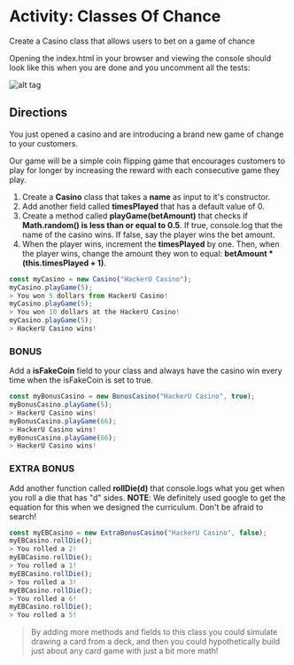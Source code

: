 # Activity: Classes Of Chance

Create a Casino class that allows users to bet on a game of chance

Opening the index.html in your browser and viewing the console should look like this when you are done and you uncomment all the tests:

![alt tag](./solution.JPG)

## Directions

You just opened a casino and are introducing a brand new game of change to your customers.

Our game will be a simple coin flipping game that encourages customers to play for longer by increasing the reward with each consecutive game they play.

1. Create a **Casino** class that takes a **name** as input to it's constructor.
2. Add another field called **timesPlayed** that has a default value of 0.
3. Create a method called **playGame(betAmount)** that checks if **Math.random() is less than or equal to 0.5**. If true, console.log that the name of the casino wins. If false, say the player wins the bet amount.
4. When the player wins, increment the **timesPlayed** by one. Then, when the player wins, change the amount they won to equal: **betAmount * (this.timesPlayed + 1)**.

```js
const myCasino = new Casino("HackerU Casino");
myCasino.playGame(5);
> You won 5 dollars from HackerU Casino!
myCasino.playGame(5);
> You won 10 dollars at the HackerU Casino!
myCasino.playGame(5);
> HackerU Casino wins!
```

### BONUS

Add a **isFakeCoin** field to your class and always have the casino win every time when the isFakeCoin is set to true.

```js
const myBonusCasino = new BonusCasino("HackerU Casino", true);
myBonusCasino.playGame(5);
> HackerU Casino wins!
myBonusCasino.playGame(66);
> HackerU Casino wins!
myBonusCasino.playGame(66);
> HackerU Casino wins!
```

### EXTRA BONUS

Add another function called **rollDie(d)** that console.logs what you get when you roll a die that has "d" sides.
**NOTE**: We definitely used google to get the equation for this when we designed the curriculum. Don't be afraid to search!

```js
const myEBCasino = new ExtraBonusCasino("HackerU Casino", false);
myEBCasino.rollDie();
> You rolled a 2!
myEBCasino.rollDie();
> You rolled a 1!
myEBCasino.rollDie();
> You rolled a 3!
myEBCasino.rollDie();
> You rolled a 6!
myEBCasino.rollDie();
> You rolled a 5!
```

> By adding more methods and fields to this class you could simulate drawing a card from a deck, and then you could hypothetically build just about any card game with just a bit more math!
